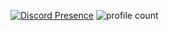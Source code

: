 
[![Discord Presence](https://lanyard.cnrad.dev/api/987438060327280660)](https://discord.com/users/987438060327280660)
![profile count](https://komarev.com/ghpvc/?username=chaseyjs&color=red)
